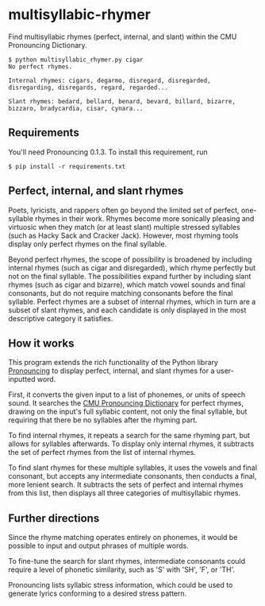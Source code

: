 # multisyllabic-rhymer

Find multisyllabic rhymes (perfect, internal, and slant) within the CMU Pronouncing Dictionary.

```
$ python multisyllabic_rhymer.py cigar
No perfect rhymes.

Internal rhymes: cigars, degarmo, disregard, disregarded, disregarding, disregards, regard, regarded...

Slant rhymes: bedard, bellard, benard, bevard, billard, bizarre, bizzaro, bradycardia, cisar, cynara...
```

## Requirements

You'll need Pronouncing 0.1.3. To install this requirement, run

```
$ pip install -r requirements.txt
```

## Perfect, internal, and slant rhymes

Poets, lyricists, and rappers often go beyond the limited set of perfect, one-syllable rhymes in their work. Rhymes become more sonically pleasing and virtuosic when they match (or at least slant) multiple stressed syllables (such as Hacky Sack and Cracker Jack). However, most rhyming tools display only perfect rhymes on the final syllable.

Beyond perfect rhymes, the scope of possibility is broadened by including internal rhymes (such as cigar and disregarded), which rhyme perfectly but not on the final syllable. The possibilities expand further by including slant rhymes (such as cigar and bizarre), which match vowel sounds and final consonants, but do not require matching consonants before the final syllable. Perfect rhymes are a subset of internal rhymes, which in turn are a subset of slant rhymes, and each candidate is only displayed in the most descriptive category it satisfies.

## How it works

This program extends the rich functionality of the Python library [Pronouncing](https://github.com/aparrish/pronouncingpy) to display perfect, internal, and slant rhymes for a user-inputted word.

First, it converts the given input to a list of phonemes, or units of speech sound. It searches the [CMU Pronouncing Dictionary](http://www.speech.cs.cmu.edu/cgi-bin/cmudict) for perfect rhymes, drawing on the input's full syllabic content, not only the final syllable, but requiring that there be no syllables after the rhyming part.

To find internal rhymes, it repeats a search for the same rhyming part, but allows for syllables afterwards. To display only internal rhymes, it subtracts the set of perfect rhymes from the list of internal rhymes.

To find slant rhymes for these multiple syllables, it uses the vowels and final consonant, but accepts any intermediate consonants, then conducts a final, more lenient search. It subtracts the sets of perfect and internal rhymes from this list, then displays all three categories of multisyllabic rhymes.

## Further directions

Since the rhyme matching operates entirely on phonemes, it would be possible to input and output phrases of multiple words.

To fine-tune the search for slant rhymes, intermediate consonants could require a level of phonetic similarity, such as 'S' with 'SH', 'F', or 'TH'. 

Pronouncing lists syllabic stress information, which could be used to generate lyrics conforming to a desired stress pattern.
